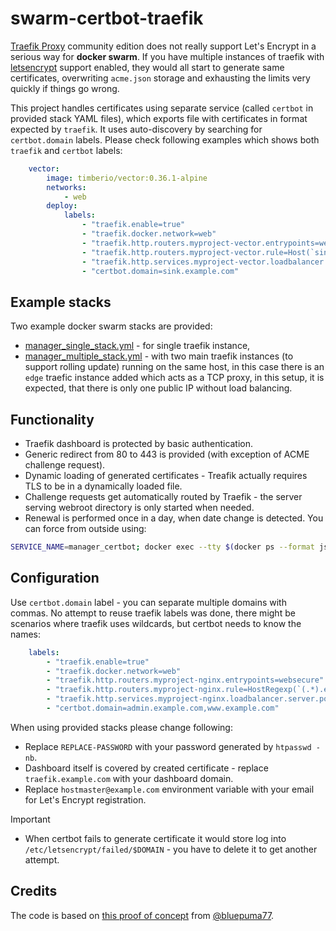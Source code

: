 # swarm-certbot-traefik

[Traefik Proxy](https://doc.traefik.io/traefik/v2.11/) community edition does not really support Let's Encrypt in a serious way for **docker swarm**. If you have multiple instances of traefik with [letsencrypt](https://doc.traefik.io/traefik/https/acme/) support enabled, they would all start to generate same certificates, overwriting `acme.json` storage and exhausting the limits very quickly if things go wrong.

This project handles certificates using separate service (called `certbot` in provided stack YAML files), which exports file with certificates in format expected by `traefik`.  It uses auto-discovery by searching for `certbot.domain` labels. Please check following examples which shows both `traefik` and `certbot` labels:

```yml
    vector:
        image: timberio/vector:0.36.1-alpine
        networks:
            - web
        deploy:
            labels:
                - "traefik.enable=true"
                - "traefik.docker.network=web"
                - "traefik.http.routers.myproject-vector.entrypoints=websecure"
                - "traefik.http.routers.myproject-vector.rule=Host(`sink.example.com`)"
                - "traefik.http.services.myproject-vector.loadbalancer.server.port=8687"
                - "certbot.domain=sink.example.com"
```

## Example stacks

Two example docker swarm stacks are provided:

- [manager_single_stack.yml](examples/manager_single_stack.yml) - for single traefik instance,
- [manager_multiple_stack.yml](examples/manager_multiple_stack.yml) - with two main traefik instances (to support rolling update) running on the same host, in this case there is an `edge` traefic instance added which acts as a TCP proxy, in this setup, it is expected, that there is only one public IP without load balancing. 

## Functionality

- Traefik dashboard is protected by basic authentication.
- Generic redirect from 80 to 443 is provided (with exception of ACME challenge request).
- Dynamic loading of generated certificates - Treafik actually requires TLS to be in a dynamically loaded file.
- Challenge requests get automatically routed by Traefik - the server serving webroot directory is only started when needed.
- Renewal is performed once in a day, when date change is detected. You can force from outside using:
```sh
SERVICE_NAME=manager_certbot; docker exec --tty $(docker ps --format json | jq -r 'select(.Names | startswith("'$SERVICE_NAME'")) | .ID') ./renew.sh
```

## Configuration

Use `certbot.domain` label - you can separate multiple domains with commas. No attempt to reuse traefik labels was done, there might be scenarios where traefik uses wildcards, but certbot needs to know the names: 

```yml
    labels:
        - "traefik.enable=true"
        - "traefik.docker.network=web"
        - "traefik.http.routers.myproject-nginx.entrypoints=websecure"
        - "traefik.http.routers.myproject-nginx.rule=HostRegexp(`(.*).example.com`)"
        - "traefik.http.services.myproject-nginx.loadbalancer.server.port=80"
        - "certbot.domain=admin.example.com,www.example.com"
```

When using provided stacks please change following:

- Replace `REPLACE-PASSWORD` with your password generated by `htpasswd -nb`.
- Dashboard itself is covered by created certificate - replace `traefik.example.com` with your dashboard domain.
- Replace `hostmaster@example.com` environment variable with your email for Let's Encrypt registration.

> [!IMPORTANT]
> - When certbot fails to generate certificate it would store log into `/etc/letsencrypt/failed/$DOMAIN` - you have to delete it to get another attempt.

## Credits

The code is based on [this proof of concept](https://community.letsencrypt.org/t/how-to-continuously-create-renew-certificates-without-hitting-limits/184562/25) from [@bluepuma77](https://github.com/bluepuma77).
